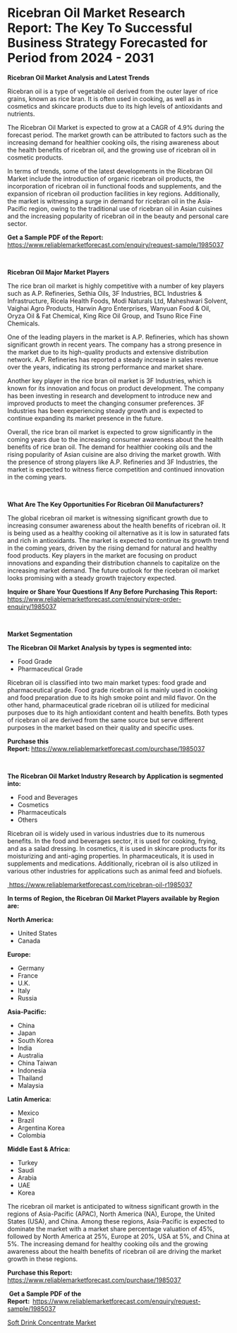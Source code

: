 <p><h1>Ricebran Oil Market Research Report: The Key To Successful Business Strategy Forecasted for Period from 2024 - 2031</h1></p><p><strong>Ricebran Oil Market Analysis and Latest Trends</strong></p>
<p><p>Ricebran oil is a type of vegetable oil derived from the outer layer of rice grains, known as rice bran. It is often used in cooking, as well as in cosmetics and skincare products due to its high levels of antioxidants and nutrients.</p><p>The Ricebran Oil Market is expected to grow at a CAGR of 4.9% during the forecast period. The market growth can be attributed to factors such as the increasing demand for healthier cooking oils, the rising awareness about the health benefits of ricebran oil, and the growing use of ricebran oil in cosmetic products.</p><p>In terms of trends, some of the latest developments in the Ricebran Oil Market include the introduction of organic ricebran oil products, the incorporation of ricebran oil in functional foods and supplements, and the expansion of ricebran oil production facilities in key regions. Additionally, the market is witnessing a surge in demand for ricebran oil in the Asia-Pacific region, owing to the traditional use of ricebran oil in Asian cuisines and the increasing popularity of ricebran oil in the beauty and personal care sector.</p></p>
<p><strong>Get a Sample PDF of the Report:&nbsp;</strong> <a href="https://www.reliablemarketforecast.com/enquiry/request-sample/1985037">https://www.reliablemarketforecast.com/enquiry/request-sample/1985037</a></p>
<p>&nbsp;</p>
<p><strong>Ricebran Oil Major Market Players</strong></p>
<p><p>The rice bran oil market is highly competitive with a number of key players such as A.P. Refineries, Sethia Oils, 3F Industries, BCL Industries & Infrastructure, Ricela Health Foods, Modi Naturals Ltd, Maheshwari Solvent, Vaighai Agro Products, Harwin Agro Enterprises, Wanyuan Food & Oil, Oryza Oil & Fat Chemical, King Rice Oil Group, and Tsuno Rice Fine Chemicals.</p><p>One of the leading players in the market is A.P. Refineries, which has shown significant growth in recent years. The company has a strong presence in the market due to its high-quality products and extensive distribution network. A.P. Refineries has reported a steady increase in sales revenue over the years, indicating its strong performance and market share.</p><p>Another key player in the rice bran oil market is 3F Industries, which is known for its innovation and focus on product development. The company has been investing in research and development to introduce new and improved products to meet the changing consumer preferences. 3F Industries has been experiencing steady growth and is expected to continue expanding its market presence in the future.</p><p>Overall, the rice bran oil market is expected to grow significantly in the coming years due to the increasing consumer awareness about the health benefits of rice bran oil. The demand for healthier cooking oils and the rising popularity of Asian cuisine are also driving the market growth. With the presence of strong players like A.P. Refineries and 3F Industries, the market is expected to witness fierce competition and continued innovation in the coming years.</p></p>
<p>&nbsp;</p>
<p><strong>What Are The Key Opportunities For Ricebran Oil Manufacturers?</strong></p>
<p><p>The global ricebran oil market is witnessing significant growth due to increasing consumer awareness about the health benefits of ricebran oil. It is being used as a healthy cooking oil alternative as it is low in saturated fats and rich in antioxidants. The market is expected to continue its growth trend in the coming years, driven by the rising demand for natural and healthy food products. Key players in the market are focusing on product innovations and expanding their distribution channels to capitalize on the increasing market demand. The future outlook for the ricebran oil market looks promising with a steady growth trajectory expected.</p></p>
<p><strong>Inquire or Share Your Questions If Any Before Purchasing This Report:</strong> <a href="https://www.reliablemarketforecast.com/enquiry/pre-order-enquiry/1985037">https://www.reliablemarketforecast.com/enquiry/pre-order-enquiry/1985037</a></p>
<p>&nbsp;</p>
<p><strong>Market Segmentation</strong></p>
<p><strong>The Ricebran Oil Market Analysis by types is segmented into:</strong></p>
<p><ul><li>Food Grade</li><li>Pharmaceutical Grade</li></ul></p>
<p><p>Ricebran oil is classified into two main market types: food grade and pharmaceutical grade. Food grade ricebran oil is mainly used in cooking and food preparation due to its high smoke point and mild flavor. On the other hand, pharmaceutical grade ricebran oil is utilized for medicinal purposes due to its high antioxidant content and health benefits. Both types of ricebran oil are derived from the same source but serve different purposes in the market based on their quality and specific uses.</p></p>
<p><strong>Purchase this Report:&nbsp;</strong><a href="https://www.reliablemarketforecast.com/purchase/1985037">https://www.reliablemarketforecast.com/purchase/1985037</a></p>
<p>&nbsp;</p>
<p><strong>The Ricebran Oil Market Industry Research by Application is segmented into:</strong></p>
<p><ul><li>Food and Beverages</li><li>Cosmetics</li><li>Pharmaceuticals</li><li>Others</li></ul></p>
<p><p>Ricebran oil is widely used in various industries due to its numerous benefits. In the food and beverages sector, it is used for cooking, frying, and as a salad dressing. In cosmetics, it is used in skincare products for its moisturizing and anti-aging properties. In pharmaceuticals, it is used in supplements and medications. Additionally, ricebran oil is also utilized in various other industries for applications such as animal feed and biofuels.</p></p>
<p><a href="https://www.reliablemarketforecast.com/ricebran-oil-r1985037">&nbsp;https://www.reliablemarketforecast.com/ricebran-oil-r1985037</a></p>
<p><strong>In terms of Region, the Ricebran Oil Market Players available by Region are:</strong></p>
<p>
    <p> <strong> North America: </strong>
        <ul>
            <li>United States</li>
            <li>Canada</li>
        </ul>
        </p> 
    <p> <strong> Europe: </strong>
        <ul>
            <li>Germany</li>
            <li>France</li>
            <li>U.K.</li>
            <li>Italy</li>
            <li>Russia</li>
        </ul>
        </p> 
    <p> <strong> Asia-Pacific: </strong>
        <ul>
            <li>China</li>
            <li>Japan</li>
            <li>South Korea</li>
            <li>India</li>
            <li>Australia</li>
            <li>China Taiwan</li>
            <li>Indonesia</li>
            <li>Thailand</li>
            <li>Malaysia</li>
        </ul>
        </p> 
    <p> <strong> Latin America: </strong>
        <ul>
            <li>Mexico</li>
            <li>Brazil</li>
            <li>Argentina Korea</li>
            <li>Colombia</li>
        </ul>
        </p> 
    <p> <strong> Middle East & Africa: </strong>
        <ul>
            <li>Turkey</li>
            <li>Saudi</li>
            <li>Arabia</li>
            <li>UAE</li>
            <li>Korea</li>
        </ul>
    </p>
    </p>
<p><p>The ricebran oil market is anticipated to witness significant growth in the regions of Asia-Pacific (APAC), North America (NA), Europe, the United States (USA), and China. Among these regions, Asia-Pacific is expected to dominate the market with a market share percentage valuation of 45%, followed by North America at 25%, Europe at 20%, USA at 5%, and China at 5%. The increasing demand for healthy cooking oils and the growing awareness about the health benefits of ricebran oil are driving the market growth in these regions.</p></p>
<p><strong>Purchase this Report: </strong><a href="https://www.reliablemarketforecast.com/purchase/1985037">https://www.reliablemarketforecast.com/purchase/1985037</a></p>
<p>&nbsp;<strong>Get a Sample PDF of the Report:&nbsp;&nbsp;</strong><a href="https://www.reliablemarketforecast.com/enquiry/request-sample/1985037">https://www.reliablemarketforecast.com/enquiry/request-sample/1985037</a></p>
<p><strong></strong></p>
<p><p><a href="https://github.com/trameciabutler45/Market-Research-Report-List-1/blob/main/soft-drink-concentrate-market.md">Soft Drink Concentrate Market</a></p></p>